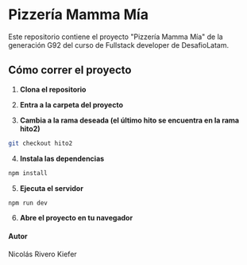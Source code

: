 # Pizzería Mamma Mía

Este repositorio contiene el proyecto "Pizzería Mamma Mía" de la generación G92 del curso de Fullstack developer de DesafioLatam.

## Cómo correr el proyecto

1. **Clona el repositorio**

2. **Entra a la carpeta del proyecto**
   
3. **Cambia a la rama deseada (el último hito se encuentra en la rama hito2)**
```bash
git checkout hito2
```
4. **Instala las dependencias**
```bash
npm install
```
5. **Ejecuta el servidor**
```bash
npm run dev
```
6. **Abre el proyecto en tu navegador**

#### Autor

Nicolás Rivero Kiefer
